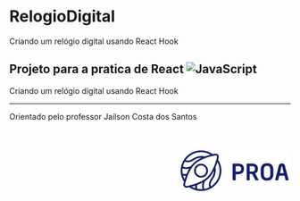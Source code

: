 # RelogioDigital
 Criando um relógio digital usando React Hook

## Projeto para a pratica de **React** <img src="https://pbs.twimg.com/profile_images/1785867863191932928/EpOqfO6d_400x400.png" alt="JavaScript" width="20px"/>


<p>Criando um relógio digital usando React Hook</p>

---

<p>Orientado pelo professor Jailson Costa dos Santos</p>

<br/><br/>
<img src="logoProa.png" alt="Logo Instituto PROA" width="200px" align="right"/>
